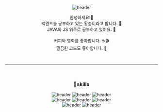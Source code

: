 <div align="center">
  
![header](https://capsule-render.vercel.app/api?type=waving&color=6E2FC7&height=300&section=header&text=Hellowwww!%20&fontSize=80&fontAlignY=43&animation=fadeIn&fontColor=fff)

안녕하세요!👋 <br>
백엔드를 공부하고 있는 황승이라고 합니다. 🙋 <br>
JAVA와 JS 위주로 공부하고 있어요. 📝 <br>
<br>
커피와 영화를 좋아합니다. ☕🎬 <br>
깔끔한 코드도 좋아합니다. 🧹 <br>

<br>
  
___
  
<br>

### 🔫skills

![header](https://img.shields.io/badge/Node.js-339933?style=flat-square&amp;logo=Node.js&amp;logoColor=white)
![header](https://img.shields.io/badge/Java-007396?style=flat-square&amp;logo=Java&amp;logoColor=white)
![header](https://img.shields.io/badge/Spring-6DB33F?style=flat-square&amp;logo=Spring&amp;logoColor=white)
<br>
![header](https://img.shields.io/badge/JavaScript-F7DF1E?style=flat-square&amp;logo=JavaScript&amp;logoColor=white)
![header](https://img.shields.io/badge/HTML-E34F26?style=flat-square&amp;logo=HTML5&amp;logoColor=white)
![header](https://img.shields.io/badge/CSS-1572B6?style=flat-square&amp;logo=CSS3&amp;logoColor=white) 
<br>
![header](https://img.shields.io/badge/MariaDB-003545?style=flat-square&amp;logo=MariaDB&amp;logoColor=white)
![header](https://img.shields.io/badge/MySQL-4479A1?style=flat-square&amp;logo=MySQL&amp;logoColor=white)
  
<br>
<br>
<br>
<br>
<br>
<br>

</div>
